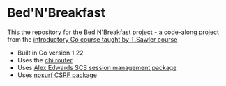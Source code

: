 # Bed'N'Breakfast

This the repository for the Bed'N'Breakfast project - a code-along project from the [introductory Go course taught by T.Sawler course](https://www.udemy.com/course/building-modern-web-applications-with-go/)

- Built in Go version 1.22
- Uses the [chi router](https://github.com/go-chi/chi)
- Uses [Alex Edwards SCS session management package](https://github.com/alexedwards/scs/v2)
- Uses [nosurf CSRF package](https://github.com/justinas/nosurf)
